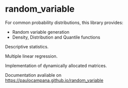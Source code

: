 # random_variable

For common probability distributions, this library provides:

* Random variable generation
* Density, Distribution and Quantile functions

Descriptive statistics.

Multiple linear regression.

Implementation of dynamically allocated matrices.

Documentation avaliable on <https://paulocampana.github.io/random_variable>
